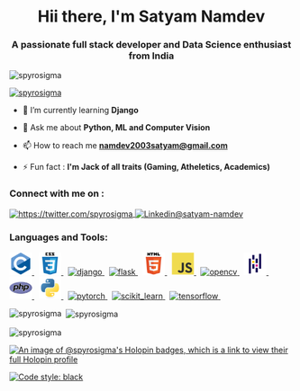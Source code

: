 <h1 align="center"> Hii there, I'm Satyam Namdev</h1>
<h3 align="center">A passionate full stack developer and Data Science enthusiast from India</h3>

<p align="left"> <img src="https://komarev.com/ghpvc/?username=spyrosigma&label=Profile%20views&color=0e75b6&style=flat" alt="spyrosigma" /> </p>

<p align="left"> <a href="https://github.com/ryo-ma/github-profile-trophy"><img src="https://github-profile-trophy.vercel.app/?username=spyrosigma" alt="spyrosigma" /></a></p>

- 🌱 I’m currently learning **Django**

- 💬 Ask me about **Python, ML and Computer Vision**

- 📫 How to reach me **namdev2003satyam@gmail.com**

- ⚡ Fun fact : **I'm Jack of all traits (Gaming, Atheletics, Academics)**


<h3 align="left">Connect with me on :</h3> 
<a href="https://twitter.com/spyrosigma" target="blank"> <img align="center" src="https://static.dezeen.com/uploads/2023/07/x-logo-twitter-elon-musk_dezeen_2364_col_0.jpg" alt="https://twitter.com/spyrosigma" height="30" width="40" /> </a>
<a href="https://www.linkedin.com/in/satyam-namdev-37799b202" target="blank"> <img align="center" src="https://cdn1.iconfinder.com/data/icons/logotypes/32/circle-linkedin-512.png" alt="Linkedin@satyam-namdev" height="30" width="40" /> </a>


<h3 align="left">Languages and Tools:</h3>
<p align="left">
    <a href="https://www.cprogramming.com/" target="_blank" rel="noreferrer"> <img
            src="https://raw.githubusercontent.com/devicons/devicon/master/icons/c/c-original.svg" alt="c" width="40"
            height="40" /> </a> &nbsp
    <a href="https://www.w3schools.com/css/" target="_blank" rel="noreferrer"> <img
            src="https://raw.githubusercontent.com/devicons/devicon/master/icons/css3/css3-original-wordmark.svg"
            alt="css3" width="40" height="40" /> </a> &nbsp
    <a href="https://www.djangoproject.com/" target="_blank"
        rel="noreferrer"> <img src="https://cdn.worldvectorlogo.com/logos/django.svg" alt="django" width="40"
            height="40" /> </a> &nbsp
    <a href="https://flask.palletsprojects.com/" target="_blank" rel="noreferrer"> <img
            src="https://www.vectorlogo.zone/logos/pocoo_flask/pocoo_flask-icon.svg" alt="flask" width="40"
            height="40" /> </a>  &nbsp
    <a href="https://www.w3.org/html/" target="_blank" rel="noreferrer"> <img
            src="https://raw.githubusercontent.com/devicons/devicon/master/icons/html5/html5-original-wordmark.svg"
            alt="html5" width="40" height="40" /> </a> &nbsp
    <a href="https://developer.mozilla.org/en-US/docs/Web/JavaScript"
        target="_blank" rel="noreferrer"> <img
            src="https://raw.githubusercontent.com/devicons/devicon/master/icons/javascript/javascript-original.svg"
            alt="javascript" width="40" height="40" /> </a> &nbsp
    <a href="https://opencv.org/" target="_blank"
        rel="noreferrer"> <img src="https://www.vectorlogo.zone/logos/opencv/opencv-icon.svg" alt="opencv" width="40"
            height="40" /> </a> &nbsp
    <a href="https://pandas.pydata.org/" target="_blank" rel="noreferrer"> <img
            src="https://raw.githubusercontent.com/devicons/devicon/2ae2a900d2f041da66e950e4d48052658d850630/icons/pandas/pandas-original.svg" alt="pandas" width="40" height="40" /> </a> &nbsp
    <a href="https://www.php.net" target="_blank" rel="noreferrer">
        <img src="https://raw.githubusercontent.com/devicons/devicon/master/icons/php/php-original.svg" alt="php"
            width="40" height="40" /> </a> &nbsp
    <a href="https://www.python.org" target="_blank" rel="noreferrer"> <img
            src="https://raw.githubusercontent.com/devicons/devicon/master/icons/python/python-original.svg"
            alt="python" width="40" height="40" /> </a> &nbsp
    <a href="https://pytorch.org/" target="_blank" rel="noreferrer">
        <img src="https://www.vectorlogo.zone/logos/pytorch/pytorch-icon.svg" alt="pytorch" width="40" height="40" />
    </a> &nbsp
    <a href="https://scikit-learn.org/" target="_blank" rel="noreferrer"> <img
            src="https://upload.wikimedia.org/wikipedia/commons/0/05/Scikit_learn_logo_small.svg" alt="scikit_learn"
            width="40" height="40" /> </a> &nbsp
    <a href="https://www.tensorflow.org" target="_blank" rel="noreferrer"> <img
            src="https://www.vectorlogo.zone/logos/tensorflow/tensorflow-icon.svg" alt="tensorflow" width="40"
            height="40" /> </a> &nbsp
</p>

<p><img align="left" src="https://github-readme-stats.vercel.app/api/top-langs?username=spyrosigma&show_icons=true&locale=en&layout=compact" alt="spyrosigma" />
&nbsp;
<img align="center" src="https://github-readme-stats.vercel.app/api?username=spyrosigma&show_icons=true&locale=en" alt="spyrosigma" /> </p>
<p> <img align="center" src="https://github-readme-streak-stats.herokuapp.com/?user=spyrosigma&" alt="spyrosigma" /></p>



[![An image of @spyrosigma's Holopin badges, which is a link to view their full Holopin profile](https://holopin.me/spyrosigma)](https://holopin.io/@spyrosigma)

[![Code style: black](https://img.shields.io/badge/code%20style-black-000000.svg)](https://github.com/psf/black)
<!--
**Spyrosigma/Spyrosigma** is a ✨ _special_ ✨ repository because its `README.md` (this file) appears on your GitHub profile.

Here are some ideas to get you started:

- 🔭 I’m currently working on ...
- 🌱 I’m currently learning ...
- 👯 I’m looking to collaborate on ...
- 🤔 I’m looking for help with ...
- 💬 Ask me about ...
- 📫 How to reach me: ...
- 😄 Pronouns: ...
- ⚡ Fun fact: ...
-->
